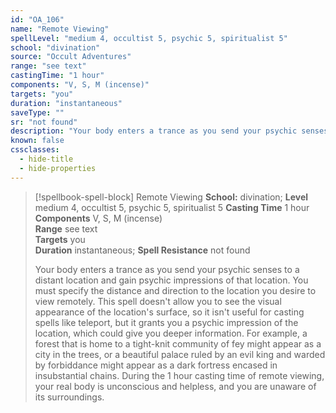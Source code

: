 ```yaml
---
id: "OA_106"
name: "Remote Viewing"
spellLevel: "medium 4, occultist 5, psychic 5, spiritualist 5"
school: "divination"
source: "Occult Adventures"
range: "see text"
castingTime: "1 hour"
components: "V, S, M (incense)"
targets: "you"
duration: "instantaneous"
saveType: ""
sr: "not found"
description: "Your body enters a trance as you send your psychic senses to a distant location and gain psychic impressions of that location. You must specify the distance and direction to the location you desire to view remotely. This spell doesn't allow you to see the visual appearance of the location's surface, so it isn't useful for casting spells like teleport, but it grants you a psychic impression of the location, which could give you deeper information. For example, a forest that is home to a tight-knit community of fey might appear as a city in the trees, or a beautiful palace ruled by an evil king and warded by forbiddance might appear as a dark fortress encased in insubstantial chains.  During the 1 hour casting time of remote viewing, your real body is unconscious and helpless, and you are unaware of its surroundings."
known: false
cssclasses:
  - hide-title
  - hide-properties
---
```


> [!spellbook-spell-block] Remote Viewing
> **School:** divination; **Level** medium 4, occultist 5, psychic 5, spiritualist 5
> **Casting Time** 1 hour  
> **Components** V, S, M (incense)  
> **Range** see text  
> **Targets** you  
> **Duration** instantaneous; **Spell Resistance** not found
> 
> Your body enters a trance as you send your psychic senses to a distant location and gain psychic impressions of that location. You must specify the distance and direction to the location you desire to view remotely. This spell doesn't allow you to see the visual appearance of the location's surface, so it isn't useful for casting spells like teleport, but it grants you a psychic impression of the location, which could give you deeper information. For example, a forest that is home to a tight-knit community of fey might appear as a city in the trees, or a beautiful palace ruled by an evil king and warded by forbiddance might appear as a dark fortress encased in insubstantial chains.  During the 1 hour casting time of remote viewing, your real body is unconscious and helpless, and you are unaware of its surroundings.